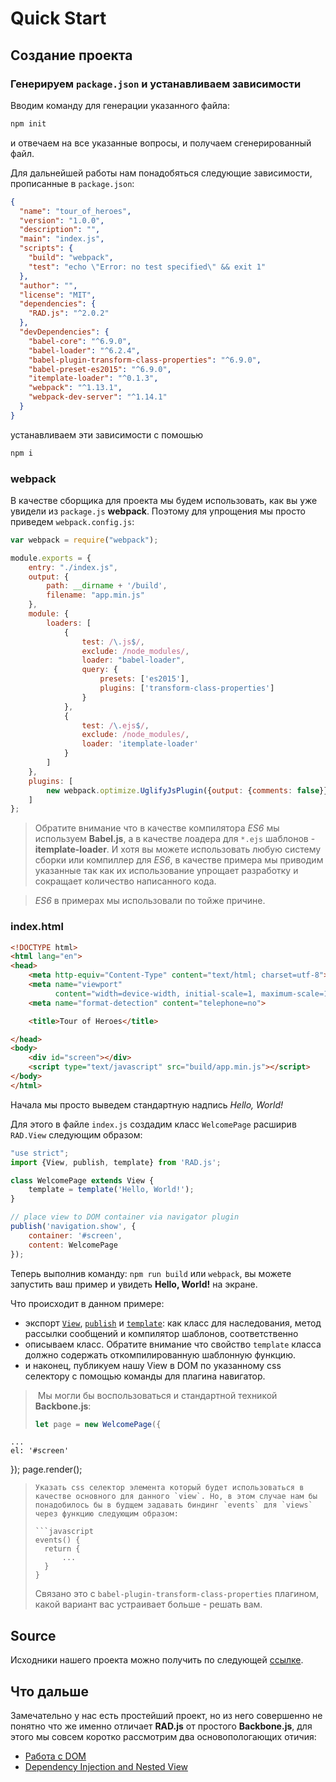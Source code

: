 # Quick Start

## Создание проекта

### Генерируем `package.json` и устанавливаем зависимости

Вводим команду для генерации указанного файла:

```bash
npm init
``` 
и отвечаем на все указанные вопросы, и получаем сгенерированный файл.

Для дальнейшей работы нам понадобяться следующие зависимости, прописанные в `package.json`:

```json
{
  "name": "tour_of_heroes",
  "version": "1.0.0",
  "description": "",
  "main": "index.js",
  "scripts": {
    "build": "webpack",
    "test": "echo \"Error: no test specified\" && exit 1"
  },
  "author": "",
  "license": "MIT",
  "dependencies": {
    "RAD.js": "^2.0.2"
  },
  "devDependencies": {
    "babel-core": "^6.9.0",
    "babel-loader": "^6.2.4",
    "babel-plugin-transform-class-properties": "^6.9.0",
    "babel-preset-es2015": "^6.9.0",
    "itemplate-loader": "^0.1.3",
    "webpack": "^1.13.1",
    "webpack-dev-server": "^1.14.1"
  }
}
```

устанавливаем эти зависимости с помошью 

```bash
npm i
```

### webpack

В качестве сборщика для проекта мы будем использовать, как вы уже увидели из `package.js` **webpack**. Поэтому для упрощения мы просто приведем `webpack.config.js`:

```javascript
var webpack = require("webpack");

module.exports = {
    entry: "./index.js",
    output: {
        path: __dirname + '/build',
        filename: "app.min.js"
    },
    module: {
        loaders: [
            {
                test: /\.js$/,
                exclude: /node_modules/,
                loader: "babel-loader",
                query: {
                    presets: ['es2015'],
                    plugins: ['transform-class-properties']
                }
            },
            {
                test: /\.ejs$/,
                exclude: /node_modules/,
                loader: 'itemplate-loader'
            }
        ]
    },
    plugins: [
        new webpack.optimize.UglifyJsPlugin({output: {comments: false}})
    ]
};
```

> Обратите внимание что в качестве компилятора *ES6* мы используем **Babel.js**, а в качестве лоадера для `*.ejs` шаблонов - **itemplate-loader**. И хотя вы можете использовать любую систему сборки или компиллер для *ES6*, в качестве примера мы приводим указанные так как их использование упрощает разработку и сокращает количество написанного кода.

> *ES6* в примерах мы использовали по тойже причине.

### index.html

```html
<!DOCTYPE html>
<html lang="en">
<head>
    <meta http-equiv="Content-Type" content="text/html; charset=utf-8">
    <meta name="viewport"
          content="width=device-width, initial-scale=1, maximum-scale=1, minimum-scale=1, user-scalable=no">
    <meta name="format-detection" content="telephone=no">

    <title>Tour of Heroes</title>

</head>
<body>
    <div id="screen"></div>
    <script type="text/javascript" src="build/app.min.js"></script>
</body>
</html>
```

Начала мы просто выведем стандартную надпись *Hello, World!*

Для этого в файле `index.js` создадим класс `WelcomePage` расширив `RAD.View` следующим образом:

```javascript
"use strict";
import {View, publish, template} from 'RAD.js';

class WelcomePage extends View {
    template = template('Hello, World!');
}

// place view to DOM container via navigator plugin
publish('navigation.show', {
    container: '#screen',
    content: WelcomePage
});
```

Теперь выполнив команду: `npm run build` или `webpack`, вы можете запустить ваш пример и увидеть **Hello, World!** на экране.

Что происходит в данном примере:

* экспорт [`View`](../API.md#view), [`publish`](../API.md#dispatcher_publish) и [`template`](../API.md#template): как класс для наследования, метод рассылки сообщений и компилятор шаблонов, соответственно
* описываем класс. Обратите внимание что свойство `template` класса должно содержать откомпилированную шаблонную функцию.
* и наконец, публикуем нашу View в DOM по указанному css селектору с помощью команды для плагина навигатор.

> <a name="standart"></a> Мы могли бы воспользоваться и стандартной техникой **Backbone.js**:
> 
>```javascript
>let page = new WelcomePage({
	...
    el: '#screen'
});
page.render();
>```
>Указать css селектор элемента который будет использоваться в качестве основного для данного `view`. Но, в этом случае нам бы понадобилось бы в будщем задавать биндинг `events` для `views` через функцию следующим образом:
>
>```javascript
>events() {
>	return {
>		...
>	}
>}
>```
>Связано это с `babel-plugin-transform-class-properties` плагином, какой вариант вас устраивает больше - решать вам.

## Source

Исходники нашего проекта можно получить по следующей [ссылке](source/1.zip).

## Что дальше

Замечательно у нас есть простейший проект, но из него совершенно не понятно что же именно отличает **RAD.js** от простого **Backbone.js**, для этого мы совсем коротко рассмотрим два основопологающих отичия:

* [Работа с DOM](DOM.md)
* [Dependency Injection and Nested View](Injection.md)